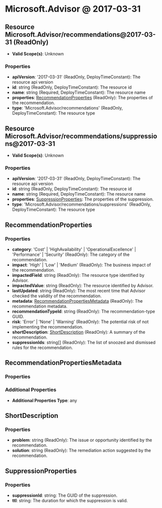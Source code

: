 # Microsoft.Advisor @ 2017-03-31

## Resource Microsoft.Advisor/recommendations@2017-03-31 (ReadOnly)
* **Valid Scope(s)**: Unknown
### Properties
* **apiVersion**: '2017-03-31' (ReadOnly, DeployTimeConstant): The resource api version
* **id**: string (ReadOnly, DeployTimeConstant): The resource id
* **name**: string (Required, DeployTimeConstant): The resource name
* **properties**: [RecommendationProperties](#recommendationproperties) (ReadOnly): The properties of the recommendation.
* **type**: 'Microsoft.Advisor/recommendations' (ReadOnly, DeployTimeConstant): The resource type

## Resource Microsoft.Advisor/recommendations/suppressions@2017-03-31
* **Valid Scope(s)**: Unknown
### Properties
* **apiVersion**: '2017-03-31' (ReadOnly, DeployTimeConstant): The resource api version
* **id**: string (ReadOnly, DeployTimeConstant): The resource id
* **name**: string (Required, DeployTimeConstant): The resource name
* **properties**: [SuppressionProperties](#suppressionproperties): The properties of the suppression.
* **type**: 'Microsoft.Advisor/recommendations/suppressions' (ReadOnly, DeployTimeConstant): The resource type

## RecommendationProperties
### Properties
* **category**: 'Cost' | 'HighAvailability' | 'OperationalExcellence' | 'Performance' | 'Security' (ReadOnly): The category of the recommendation.
* **impact**: 'High' | 'Low' | 'Medium' (ReadOnly): The business impact of the recommendation.
* **impactedField**: string (ReadOnly): The resource type identified by Advisor.
* **impactedValue**: string (ReadOnly): The resource identified by Advisor.
* **lastUpdated**: string (ReadOnly): The most recent time that Advisor checked the validity of the recommendation.
* **metadata**: [RecommendationPropertiesMetadata](#recommendationpropertiesmetadata) (ReadOnly): The recommendation metadata.
* **recommendationTypeId**: string (ReadOnly): The recommendation-type GUID.
* **risk**: 'Error' | 'None' | 'Warning' (ReadOnly): The potential risk of not implementing the recommendation.
* **shortDescription**: [ShortDescription](#shortdescription) (ReadOnly): A summary of the recommendation.
* **suppressionIds**: string[] (ReadOnly): The list of snoozed and dismissed rules for the recommendation.

## RecommendationPropertiesMetadata
### Properties
### Additional Properties
* **Additional Properties Type**: any

## ShortDescription
### Properties
* **problem**: string (ReadOnly): The issue or opportunity identified by the recommendation.
* **solution**: string (ReadOnly): The remediation action suggested by the recommendation.

## SuppressionProperties
### Properties
* **suppressionId**: string: The GUID of the suppression.
* **ttl**: string: The duration for which the suppression is valid.

